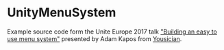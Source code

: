 # UnityMenuSystem
Example source code form the Unite Europe 2017 talk ["Building an easy to use menu system"](https://youtu.be/wbmjturGbAQ) presented by Adam Kapos from [Yousician](https://github.com/YousicianGit).
